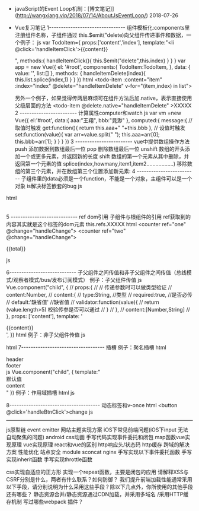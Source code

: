 
- javaScript的Event Loop机制：[博文笔记]](http://wangxiang.vip/2018/07/14/AboutJsEventLoop/) 2018-07-26
- Vue复习笔记
1--------------------------------
组件模板化:components里注册组件名称，子组件通过 this.$emit("delete)向父组件传递事件和数据，一个例子：
  js
    var TodoItem={
        props:['content','index'],
        template:"<li @click='handleItemClick'>{{content}}</li>",
        methods:{
          handleItemClick(){
            this.$emit("delete",this.index)
          }
        }
      }
      var app = new Vue({
        el: '#root',
        components:{
          TodoItem:TodoItem,
        },
        data: {
          value: '',
          list:[]
        },
        methods: {
          handleItemDelete(index){
            this.list.splice(index,1)
          }
        }
      })
  html
      <todo-item :content="item" :index="index" @delete="handleItemDelete" v-for="(item,index) in list"></todo-item>

  另外一个例子，如果觉得传两层麻烦可在组件方法后加.native，表示直接使用父级层面的方法 
   <todo-item  @delete.native="handleItemDelete" >XXXXX</todo-item>
2  ------------------------
计算属性computer和watch
js
    var vm =new Vue({
        el:'#root',
        data:{
          aaa:"王翔",
          bbb:"晁渺"
        },
        computed:{
          message:{
            // 取值时触发
            get:function(){
                return this.aaa+" "+this.bbb
            },
            // 设值时触发
            set:function(value){
              var arr=value.split(" ");
              this.aaa=arr[0];
              this.bbb=arr[1];
            }
          }
        }
      })
3   ------------------------
    vue中提供数组操作方法
    push 添加数据到数组最后一位
    pop  删除数组最后一位
    unshift 数组的开头添加一个或更多元素，并返回新的长度
    shift  数组的第一个元素从其中删除，并返回第一个元素的值
    splice(index,howmany,item1,item2………………)  移除数组的第三个元素，并在数组第三个位置添加新元素: 
4  -------------------------
子组件里的data必须是一个function，不能是一个对象，主组件可以是一个对象    is解决标签嵌套的bug
  js
    <script>
    Vue.component('row',{
      /*组件里的data必须是一个function，不能是一个对象，根组件可以是一个对象,因为根组件只会被调用1次，而子组件会被多次调用，各个被调用的子组件的data应该是独立的数据存储，如果是一个对象，则会使data变成公共的*/
      data:function(){
        return {
          content:"this a hans"
        }
      },
      template:'<tr><td>{{content}}</td></tr>'
    })
      var vm =new Vue({
        el:'#root',
        data:{
        }
      })
  </script>
 
 html
      <table>
        <tr is='row'></tr>
        <tr is='row'></tr>
        <tr is='row'></tr>
     </table>
5 ----------------------------
ref dom引用 子组件与根组件的引用  ref获取到的内容其实就是这个标签的dom元素 this.refs.XXXXX
html
    <counter ref="one" @change="handleChange"></counter>
    <counter ref="two" @change="handleChange"></counter>
    <div>{{total}}</div>
  
js
  <script>
    Vue.component("counter", {
      template: '<div @click="handleClick()">{{number}}</div>',
      data: function () {
        return {
          number: 0
        }
      },
      methods:{
        handleClick(){
          this.number++;
          this.$emit('change')
        }
      }
    })
    var vm = new Vue({
      el: '#root',
      data: {
        total: 0
      },
      methods: {
        handleChange() {
          this.total=this.$refs.one.number+this.$refs.two.number;
        }
      }
    })
  </script>
6----------------------------
子父组件之间传值和非子父组件之间传值（总线模式/观察者模式/bus/发布订阅模式）
例子：子父组件传值
js
 Vue.component("child", {
      // props:{
      //   // 传递参数时可以做类型验证
      //    content:Number,
      //    content:{
      //      type:String,      //类型
      //      required:true,   //是否必传
      //      default:'缺省值'  //缺省值
      //      validator:function(value){
      //          return (value.length>5)   校验传参是否可以通过
      //      }
      // },
      //    content:[Number,String]
      // },
      props: ['content'],
      template: '<div>{{content}}</div>',
    })
html
    <child :content="123"></child>
例子：非子父组件传值
js
<script>
    // 给Vue实例挂载bus对象，使每个子组件都带有bus
    Vue.prototype.bus = new Vue()
    Vue.component("child", {
      // 子组件里的data必须是方法，child里的content是从父级接收过来的，在Vue中我们要有单向数据流，子组件不能改变父组件传递过来的内容，不然会有警告，所以用拷贝返回
      data: function () {
        return {
          selfContent: this.content
        }
      },
      props: {
        content: String
      },
      template: '<div @click="handleClick">{{selfContent}}</div>',
      methods: {
        handleClick: function () {
          this.bus.$emit('change', this.selfContent)
        }
      },
      // 监听子组件触发事件时  改变的selfContent
      mounted: function () {
        // this指向作用域改变
        var _this = this;
        this.bus.$on("change", function (msg) {
          _this.selfContent = msg;
        })
      }
    })

    var vm = new Vue({
      el: '#root'
    })
</script>

html
    <child content="Decc"></child>
    <child content="Leo"></child>
 7-----------------------------------
 插槽
 例子：聚名插槽
 html 
       <!-- 聚名插槽 -->
      <div class="header" slot="header">header</div>
      <div class="footer" slot="footer">footer</div>
js
    Vue.component("child", {
      template:"<div><slot name='header'>默认值</slot>  <div class='content'>content</div>  <slot name='footer'></slot>"
    })
例子：作用域插槽
html 
    <child >
      <!-- 作用域插槽  必须以template标签起尾申明，再申明从子组件传过来的接受对象props -->
      <!-- 什么时候用作用域插槽，当子组件做循环，或者某一部分他的dom结构应该由外部传递进来的时候 -->
        <template slot-scope="props">
              <p>{{props.item}}</p>
        </template>
    </child>
js
<script>
    // 给Vue实例挂载bus对象，使每个子组件都带有bus
    Vue.prototype.bus = new Vue()
    Vue.component("child", {
      data:function(){
        return{
          list:[1,2,3,4]
        }
      },
      template:"<div><ul><slot v-for='item of list' :item=item></slot></ul></d"
    })

    var vm = new Vue({
      el: '#root'
    })
</script>
8--------------------------------------
动态标签和v-once
html
    <!-- 动态标签 component效果和下面一致-->
    <component :is="type"></component>
    <child-one v-if='type==="child-one"'></child-one>
    <child-two v-if='type==="child-two"'></child-two>
    <button @click='handleBtnClick'>change</button>
js
  <script>
    // 加v-once让数据不再销毁，反之存入内存，优化性能
    Vue.component("child-one", {
      template:"<div v-once>one</div>"
    })
    Vue.component("child-two", {
      template:"<div v-once>two</div>"
    })
    var vm = new Vue({
      el: '#root',
      data:{
        type:'child-one'
      },
      methods:{
        handleBtnClick(){
          this.type=(this.type=='child-one'?"child-two":"child-one");
        }
      }
    })
  </script>
  -------------------------------------------



js原型链
event emitter
网站主题实现方案
iOS下常见前端问题(iOS下input 无法自动聚焦的问题)
android
css动画
手写代码实现事件委托和闭包
map函数vue实现原理
vue实现原理
react和vue的区别
http响应头/状态码
http缓存
跨域的解决方案
性能优化
站点安全
module sconcat nginx
手写实现以下事件委托函数
手写实现inherit函数
手写实现throttle函数

css实现自适应的正方形
实现一个repeat函数，主要是闭包的应用
请解释XSS与CSRF分别是什么，两者有什么联系？如何防御？
我们提升前端加载性能通常采用以下手段，请分别说明为什么采用这些手段？除以下几点外，你所使用的其他手段还有哪些？
静态资源合并/静态资源通过CDN加载，并采用多域名 /采用HTTP缓存机制
写过哪些webpack 插件？

